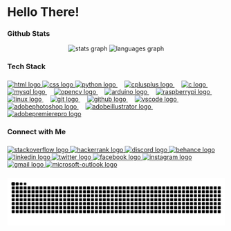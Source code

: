 <h1 align="left">Hello There!</h1>

<h3 align="left">Github Stats</h3>
<div align="center">
  <img src="https://github-readme-stats.vercel.app/api?username=akinduid&rank_icon=github&show=prs_merged_percentage&hide=contribs,issues&show_icons=true&custom_title=Open%20Source%20Contributions&bg_color=1a101c25&icon_color=9595ea&text_color=ffffff&title_color=9595ea&border_radius=10&border_color=6b4176#gh-dark-mode-only" height="150" alt="stats graph"  />
  <img src="https://github-readme-stats.vercel.app/api/top-langs/?username=akinduid&hide=Tcl,HTML,Pascal,Perl,Makefile,Cmake,Shell&layout=compact&langs_count=5&custom_title=Most%20Used%20Languages&card_width=470px&bg_color=1a101c25&text_color=ffffff&title_color=9595ea&border_radius=10&border_color=6b4176#gh-dark-mode-only" height="150" alt="languages graph"  />
</div>

###

<h3 align="left">Tech Stack</h3>

###

<div align="left">
  <a href="https://www.python.org/">
    <img src="https://cdn.jsdelivr.net/gh/devicons/devicon/icons/python/html5-original.svg" height="40" alt="html logo"  />
</a>
  <a href="https://www.python.org/">
    <img src="https://cdn.jsdelivr.net/gh/devicons/devicon/icons/python/css3-original.svg" height="40" alt="css logo"  />
</a>
  <a href="https://www.python.org/">
    <img src="https://cdn.jsdelivr.net/gh/devicons/devicon/icons/python/python-original.svg" height="40" alt="python logo"  />
</a>
<img width="12" />
<a href="https://isocpp.org/">
    <img src="https://cdn.jsdelivr.net/gh/devicons/devicon/icons/cplusplus/cplusplus-original.svg" height="40" alt="cplusplus logo"  />
</a>
<img width="12" />
<a href="https://www.iso.org/standard/74528.html">
    <img src="https://cdn.jsdelivr.net/gh/devicons/devicon/icons/c/c-original.svg" height="40" alt="c logo"  />
</a>
<img width="12" />
<a href="https://www.mysql.com/">
    <img src="https://cdn.jsdelivr.net/gh/devicons/devicon/icons/mysql/mysql-original.svg" height="40" alt="mysql logo"  />
</a>
<img width="12" />
<a href="https://opencv.org/">
    <img src="https://cdn.jsdelivr.net/gh/devicons/devicon/icons/opencv/opencv-original.svg" height="40" alt="opencv logo"  />
</a>
<img width="12" />
<a href="https://www.arduino.cc/">
    <img src="https://cdn.jsdelivr.net/gh/devicons/devicon/icons/arduino/arduino-original.svg" height="40" alt="arduino logo"  />
</a>
<img width="12" />
<a href="https://www.raspberrypi.org/">
    <img src="https://cdn.jsdelivr.net/gh/devicons/devicon/icons/raspberrypi/raspberrypi-original.svg" height="40" alt="raspberrypi logo"  />
</a>
<img width="12" />
<a href="https://www.linux.org/">
    <img src="https://cdn.jsdelivr.net/gh/devicons/devicon/icons/linux/linux-original.svg" height="40" alt="linux logo"  />
</a>
<img width="12" />
<a href="https://git-scm.com/">
    <img src="https://cdn.jsdelivr.net/gh/devicons/devicon/icons/git/git-original.svg" height="40" alt="git logo"  />
</a>
<img width="12" />
<a href="https://github.com/">
    <img src="https://cdn.jsdelivr.net/gh/devicons/devicon/icons/github/github-original.svg" height="40" alt="github logo"  />
</a>
<img width="12" />
<a href="https://code.visualstudio.com/">
    <img src="https://cdn.jsdelivr.net/gh/devicons/devicon/icons/vscode/vscode-original.svg" height="40" alt="vscode logo"  />
</a>
<img width="12" />
<a href="https://www.adobe.com/products/photoshop.html">
    <img src="https://skillicons.dev/icons?i=ps" height="40" alt="adobephotoshop logo"  />
</a>
<img width="12" />
<a href="https://www.adobe.com/products/illustrator.html">
    <img src="https://skillicons.dev/icons?i=ai" height="40" alt="adobeillustrator logo"  />
</a>
<img width="12" />
<a href="https://www.adobe.com/products/premiere.html">
    <img src="https://skillicons.dev/icons?i=pr" height="40" alt="adobepremierepro logo"  />
</a>
  
</div>

###

<h3 align="left">Connect with Me</h3>

###

<div align="left">
  <a href="https://stackoverflow.com">
    <img src="https://raw.githubusercontent.com/maurodesouza/profile-readme-generator/master/src/assets/icons/social/stackoverflow/default.svg" width="52" height="40" alt="stackoverflow logo" />
</a>

<a href="https://www.hackerrank.com/profile/AkinduID">
    <img src="https://raw.githubusercontent.com/maurodesouza/profile-readme-generator/master/src/assets/icons/social/hackerrank/default.svg" width="52" height="40" alt="hackerrank logo" />
</a>

<a href="https://discord.com">
    <img src="https://raw.githubusercontent.com/maurodesouza/profile-readme-generator/master/src/assets/icons/social/discord/default.svg" width="52" height="40" alt="discord logo" />
</a>

<a href="https://www.behance.net/akinduid">
    <img src="https://raw.githubusercontent.com/maurodesouza/profile-readme-generator/master/src/assets/icons/social/behance/default.svg" width="52" height="40" alt="behance logo" />
</a>

<a href="https://linkedin.com/in/akinduid">
    <img src="https://raw.githubusercontent.com/maurodesouza/profile-readme-generator/master/src/assets/icons/social/linkedin/default.svg" width="52" height="40" alt="linkedin logo" />
</a>

<a href="https://twitter.com/akindu_id">
    <img src="https://raw.githubusercontent.com/maurodesouza/profile-readme-generator/master/src/assets/icons/social/twitter/default.svg" width="52" height="40" alt="twitter logo" />
</a>

<a href="https://facebook.com/akindu.id/">
    <img src="https://raw.githubusercontent.com/maurodesouza/profile-readme-generator/master/src/assets/icons/social/facebook/default.svg" width="52" height="40" alt="facebook logo" />
</a>

<a href="https://instagram.com/akindu.id/">
    <img src="https://raw.githubusercontent.com/maurodesouza/profile-readme-generator/master/src/assets/icons/social/instagram/default.svg" width="52" height="40" alt="instagram logo" />
</a>

<a href="mailto:akinduid@gmail.com">
    <img src="https://raw.githubusercontent.com/maurodesouza/profile-readme-generator/master/src/assets/icons/social/gmail/default.svg" width="52" height="40" alt="gmail logo" />
</a>

<a href="mailto:akinduid100@outlook.com">
    <img src="https://raw.githubusercontent.com/maurodesouza/profile-readme-generator/master/src/assets/icons/social/microsoft-outlook/default.svg" width="52" height="40" alt="microsoft-outlook logo" />
</a>

  
</div>

###

<img src="https://raw.githubusercontent.com/akinduid/akinduid/output/snake.svg" alt="Snake animation" />

###
